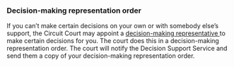 ###  Decision-making representation order

If you can’t make certain decisions on your own or with somebody else’s
support, the Circuit Court may appoint a [ decision-making representative
](/en/health/legal-matters-and-health/decision-making-representative-order/)
to make certain decisions for you. The court does this in a decision-making
representation order. The court will notify the Decision Support Service and
send them a copy of your decision-making representation order.
